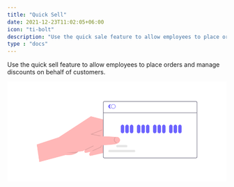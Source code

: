 ```yaml
---
title: "Quick Sell"
date: 2021-12-23T11:02:05+06:00
icon: "ti-bolt"
description: "Use the quick sale feature to allow employees to place orders and manage discounts on behalf of customers."
type : "docs"
---
```


Use the quick sell feature to allow employees to place orders and manage discounts on behalf of customers.

![image example](quick-sell.png "image")
